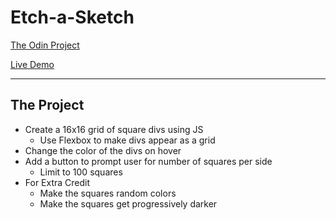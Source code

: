 # Etch-a-Sketch

[The Odin Project](https://www.theodinproject.com/lessons/foundations-etch-a-sketch)

[Live Demo](https://kayshwii.github.io/Etch-a-Sketch/)

---

## The Project

- Create a 16x16 grid of square divs using JS
  - Use Flexbox to make divs appear as a grid
- Change the color of the divs on hover
- Add a button to prompt user for number of squares per side
  - Limit to 100 squares
- For Extra Credit
  - Make the squares random colors
  - Make the squares get progressively darker
